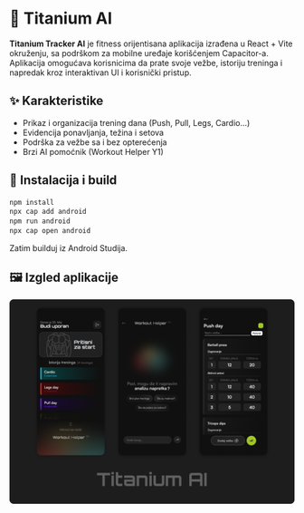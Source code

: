
# 📱 Titanium AI

**Titanium Tracker AI** je fitness orijentisana aplikacija izrađena u React + Vite okruženju, sa podrškom za mobilne uređaje korišćenjem Capacitor-a. Aplikacija omogućava korisnicima da prate svoje vežbe, istoriju treninga i napredak kroz interaktivan UI i korisnički pristup.

## ✨ Karakteristike
- Prikaz i organizacija trening dana (Push, Pull, Legs, Cardio...)
- Evidencija ponavljanja, težina i setova
- Podrška za vežbe sa i bez opterećenja
- Brzi AI pomoćnik (Workout Helper Y1)

## 📲 Instalacija i build

```bash
npm install
npx cap add android
npm run android
npx cap open android
```
Zatim builduj iz Android Studija.

## 🖼️ Izgled aplikacije

![image alt](https://github.com/mitic52/titanium-ai/blob/main/banner.png?raw=true)

